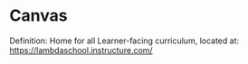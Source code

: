# Canvas

Definition: Home for all Learner-facing curriculum, located at: https://lambdaschool.instructure.com/
